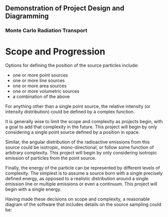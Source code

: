 ## Demonstration of Project Design and Diagramming

### Monte Carlo Radiation Transport

# Scope and Progression

Options for defining the position of the source particles include:

* one or more point sources
* one or more line sources
* one or more area sources
* one or more volumetric sources
* a combination of the above

For anything other than a single point source, the relative intensity (or
intensity distribution) could be defined by a complex function.

It is generally wise to limit the scope and complexity as projects begin, with
a goal to add that complexity in the future.  This project will begin by only considering a single point source defined by a position in space.

Similar, the angular distribution of the radioactive emissions from this
source could be isotropic, mono-directional, or follow some function of
arbitrary complexity.  This project will begin by only considering isotropic
emission of particles from the point source.

Finally, the energy of the particle can be represented by different levels of
complexity.  The simplest is to assume a source born with a single precisely
defined energy, as opposed to a realistic distribution around a single
emission line or multiple emissions or even a continuum.  This project will
begin with a single energy.



Having made these decisions on scope and complexity, a reasonable diagram of
the software that includes details on the source sampling could be:
